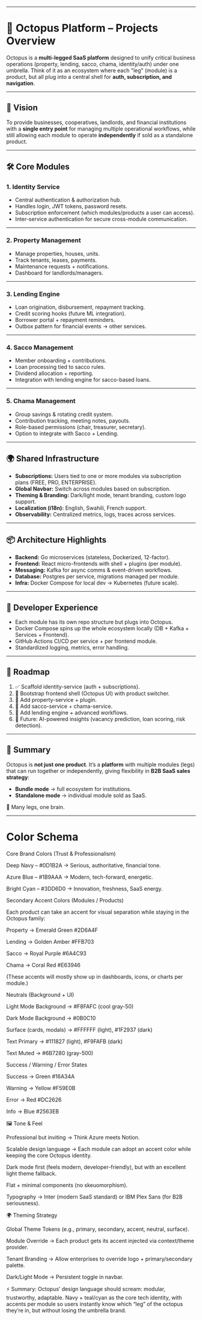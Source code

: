 
---
# 🐙 Octopus Platform – Projects Overview

Octopus is a **multi-legged SaaS platform** designed to unify critical business operations (property, lending, sacco, chama, identity/auth) under one umbrella.
Think of it as an ecosystem where each "leg" (module) is a product, but all plug into a central shell for **auth, subscription, and navigation**.

---

## 🎯 Vision

To provide businesses, cooperatives, landlords, and financial institutions with a **single entry point** for managing multiple operational workflows, while still allowing each module to operate **independently** if sold as a standalone product.

---

## 🛠️ Core Modules

### 1. Identity Service

* Central authentication & authorization hub.
* Handles login, JWT tokens, password resets.
* Subscription enforcement (which modules/products a user can access).
* Inter-service authentication for secure cross-module communication.

---

### 2. Property Management

* Manage properties, houses, units.
* Track tenants, leases, payments.
* Maintenance requests + notifications.
* Dashboard for landlords/managers.

---

### 3. Lending Engine

* Loan origination, disbursement, repayment tracking.
* Credit scoring hooks (future ML integration).
* Borrower portal + repayment reminders.
* Outbox pattern for financial events → other services.

---

### 4. Sacco Management

* Member onboarding + contributions.
* Loan processing tied to sacco rules.
* Dividend allocation + reporting.
* Integration with lending engine for sacco-based loans.

---

### 5. Chama Management

* Group savings & rotating credit system.
* Contribution tracking, meeting notes, payouts.
* Role-based permissions (chair, treasurer, secretary).
* Option to integrate with Sacco + Lending.

---

## 🌍 Shared Infrastructure

* **Subscriptions:** Users tied to one or more modules via subscription plans (FREE, PRO, ENTERPRISE).
* **Global Navbar:** Switch across modules based on subscription.
* **Theming & Branding:** Dark/light mode, tenant branding, custom logo support.
* **Localization (i18n):** English, Swahili, French support.
* **Observability:** Centralized metrics, logs, traces across services.

---

## 📦 Architecture Highlights

* **Backend:** Go microservices (stateless, Dockerized, 12-factor).
* **Frontend:** React micro-frontends with shell + plugins (per module).
* **Messaging:** Kafka for async comms & event-driven workflows.
* **Database:** Postgres per service, migrations managed per module.
* **Infra:** Docker Compose for local dev → Kubernetes (future scale).

---

## 🚀 Developer Experience

* Each module has its own repo structure but plugs into Octopus.
* Docker Compose spins up the whole ecosystem locally (DB + Kafka + Services + Frontend).
* GitHub Actions CI/CD per service + per frontend module.
* Standardized logging, metrics, error handling.

---

## 🧭 Roadmap

1. ✅ Scaffold identity-service (auth + subscriptions).
2. 🚧 Bootstrap frontend shell (Octopus UI) with product switcher.
3. 🚧 Add property-service + plugin.
4. 🚧 Add sacco-service + chama-service.
5. 🚧 Add lending engine + advanced workflows.
6. 🔮 Future: AI-powered insights (vacancy prediction, loan scoring, risk detection).

---

## 🏁 Summary

Octopus is **not just one product**. It’s a **platform** with multiple modules (legs) that can run together or independently, giving flexibility in **B2B SaaS sales strategy**:

* **Bundle mode** → full ecosystem for institutions.
* **Standalone mode** → individual module sold as SaaS.

🐙 Many legs, one brain.

---

# Color Schema

Core Brand Colors (Trust & Professionalism)

Deep Navy – #0D1B2A → Serious, authoritative, financial tone.

Azure Blue – #1B9AAA → Modern, tech-forward, energetic.

Bright Cyan – #3DD6D0 → Innovation, freshness, SaaS energy.

Secondary Accent Colors (Modules / Products)

Each product can take an accent for visual separation while staying in the Octopus family:

Property → Emerald Green #2D6A4F

Lending → Golden Amber #FFB703

Sacco → Royal Purple #6A4C93

Chama → Coral Red #E63946

(These accents will mostly show up in dashboards, icons, or charts per module.)

Neutrals (Background + UI)

Light Mode Background → #F8FAFC (cool gray-50)

Dark Mode Background → #0B0C10

Surface (cards, modals) → #FFFFFF (light), #1F2937 (dark)

Text Primary → #111827 (light), #F9FAFB (dark)

Text Muted → #6B7280 (gray-500)

Success / Warning / Error States

Success → Green #16A34A

Warning → Yellow #F59E0B

Error → Red #DC2626

Info → Blue #2563EB

🖼️ Tone & Feel

Professional but inviting → Think Azure meets Notion.

Scalable design language → Each module can adopt an accent color while keeping the core Octopus identity.

Dark mode first (feels modern, developer-friendly), but with an excellent light theme fallback.

Flat + minimal components (no skeuomorphism).

Typography → Inter (modern SaaS standard) or IBM Plex Sans (for B2B seriousness).

🌍 Theming Strategy

Global Theme Tokens (e.g., primary, secondary, accent, neutral, surface).

Module Override → Each product gets its accent injected via context/theme provider.

Tenant Branding → Allow enterprises to override logo + primary/secondary palette.

Dark/Light Mode → Persistent toggle in navbar.

⚡️ Summary:
Octopus’ design language should scream: modular, trustworthy, adaptable. Navy + teal/cyan as the core tech identity, with accents per module so users instantly know which “leg” of the octopus they’re in, but without losing the umbrella brand.